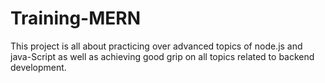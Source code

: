 # Training-MERN
This project is all about practicing over advanced topics of node.js and java-Script as well as achieving good grip on all topics related to backend development. 
